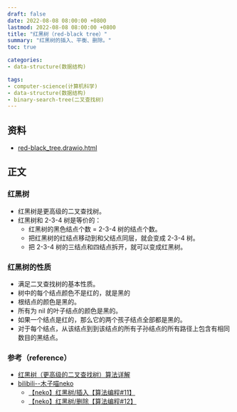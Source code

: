 ```yaml
---
draft: false
date: 2022-08-08 08:00:00 +0800
lastmod: 2022-08-08 08:00:00 +0800
title: "红黑树（red-black tree）"
summary: "红黑树的插入、平衡、删除。"
toc: true

categories:
- data-structure(数据结构)

tags:
- computer-science(计算机科学)
- data-structure(数据结构)
- binary-search-tree(二叉查找树)
---
```

## 资料

- <a href="/drawio/computer-science/data-structure/red-black_tree.drawio.html">red-black_tree.drawio.html</a>

## 正文

### 红黑树

- 红黑树是更高级的二叉查找树。
- 红黑树和 2-3-4 树是等价的：
  - 红黑树的黑色结点个数 = 2-3-4 树的结点个数。
  - 把红黑树的红结点移动到和父结点同层，就会变成 2-3-4 树。
  - 把 2-3-4 树的三结点和四结点拆开，就可以变成红黑树。

### 红黑树的性质

- 满足二叉查找树的基本性质。
- 树中的每个结点颜色不是红的，就是黑的
- 根结点的颜色是黑的。
- 所有为 nil 的叶子结点的颜色是黑的。
- 如果一个结点是红的，那么它的两个孩子结点全部都是黑的。
- 对于每个结点，从该结点到到该结点的所有子孙结点的所有路径上包含有相同数目的黑结点。

### 参考（reference）

- [红黑树（更高级的二叉查找树）算法详解](http://c.biancheng.net/view/vip_3433.html)
- [bilibili--木子喵neko](https://space.bilibili.com/27735697)
  - [【neko】红黑树/插入【算法编程#11】](https://www.bilibili.com/video/BV1BB4y1X7u3)
  - [【neko】红黑树/删除【算法编程#12】](https://www.bilibili.com/video/BV1Ce4y1Q76H)
